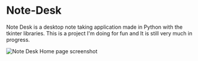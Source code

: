 # Note-Desk

Note Desk is a desktop note taking application made in Python with the tkinter libraries.
This is a project I'm doing for fun and It is still very much in progress. 

![Note Desk Home page screenshot](http://imgur.com/a/FbUqB)
